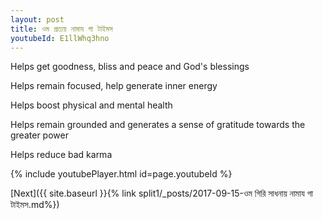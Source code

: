 ```yaml
---
layout: post
title: ওম প্রত্যয় নামায গা টাইমস
youtubeId: E1llWhq3hno
---
```

 
 
Helps get goodness, bliss and peace and God's blessings
 
Helps remain focused, help generate inner energy 
 
Helps boost physical and mental health 
 
Helps remain grounded and generates a sense of gratitude towards the greater power 
 
Helps reduce bad karma
 
 
 
 


{% include youtubePlayer.html id=page.youtubeId %}
 
[Next]({{ site.baseurl }}{% link  split1/_posts/2017-09-15-ওম গিরি সাধনায় নামায গা টাইমস.md%})
 
